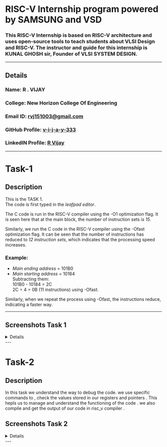 # RISC-V Internship program powered by SAMSUNG and VSD

### This RISC-V Internship is based on RISC-V architecture and uses open-source tools to teach students about VLSI Design and RISC-V. The instructor and guide for this internship is KUNAL GHOSH sir, Founder of VLSI SYSTEM DESIGN.

---

## Details

### Name: R . VIJAY
### College: New Horizon College Of Engineering
### Email ID: rvj151003@gmail.com
### GitHub Profile: [v-i-j-a-y-333](https://github.com/v-i-j-a-y-333)
### LinkedIN Profile: [R Vijay](https://www.linkedin.com/in/r-vijay-5085022a4)

---

# Task-1

## Description
This is the TASK 1.  
The code is first typed in the *leafpad editor*.  

The C code is run in the RISC-V compiler using the -O1 optimization flag. It is seen here that at the main block, the number of instruction sets is *15*.

Similarly, we run the C code in the RISC-V compiler using the -Ofast optimization flag. It can be seen that the number of instructions has reduced to *12 instruction sets*, which indicates that the processing speed increases.

### Example: 
- *Main ending address* = 101B0  
- *Main starting address* = 10184  
  Subtracting them:  
  101B0 - 10184 = 2C  
  2C ÷ 4 = 0B (11 instructions) using -Ofast.

Similarly, when we repeat the process using -Ofast, the instructions reduce, indicating a faster way.

---

## Screenshots Task 1
<details>
  <br>
  
![ Screenshot 1](https://github.com/v-i-j-a-y-333/RISC-V-Talent-Development-Program/blob/main/VirtualBox_vsdworkshop_code_sumoneton.png)
  
![ Screenshot 2](https://github.com/v-i-j-a-y-333/RISC-V-Talent-Development-Program/blob/main/VirtualBox_vsdworkshop_codeofast.png)

![ Screenshot 3](https://github.com/v-i-j-a-y-333/RISC-V-Talent-Development-Program/blob/main/VirtualBox_vsdworkshop_main_ofast.png)

![ Screenshot 4](https://github.com/v-i-j-a-y-333/RISC-V-Talent-Development-Program/blob/main/VirtualBox_vsdworkshop_main_sumoneton.png)

</details>
---

# Task-2

## Description
In this task we understand the way to debug the code.
we use specific commands to , check the values stored in our registers and pointers . This hepls us to manage and understand the functioning of the code .
we also compile and get the output of our code in risc_v compiler .
## Screenshots Task 2
<details>
  <br>
  
![ Screenshot 1](https://github.com/v-i-j-a-y-333/RISC-V-Talent-Development-Program/blob/main/VirtualBox_vsdworkshop_output_riscv_task2.png)

![ Screenshot 1](https://github.com/v-i-j-a-y-333/RISC-V-Talent-Development-Program/blob/main/task2_riscv_11_01_24.png)

</details>
---
